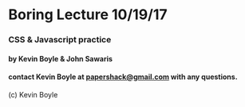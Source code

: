 # Boring Lecture 10/19/17
### CSS & Javascript practice

#### by Kevin Boyle & John Sawaris
#### contact Kevin Boyle at papershack@gmail.com with any questions.
(c) Kevin Boyle
